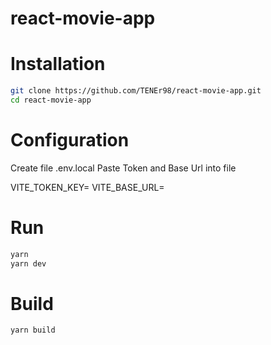 # react-movie-app

# Installation

```sh
git clone https://github.com/TENEr98/react-movie-app.git
cd react-movie-app
```

# Configuration

Create file .env.local Paste Token and Base Url into file

VITE_TOKEN_KEY= VITE_BASE_URL=

# Run

```sh
yarn
yarn dev
```

# Build

```sh
yarn build
```
